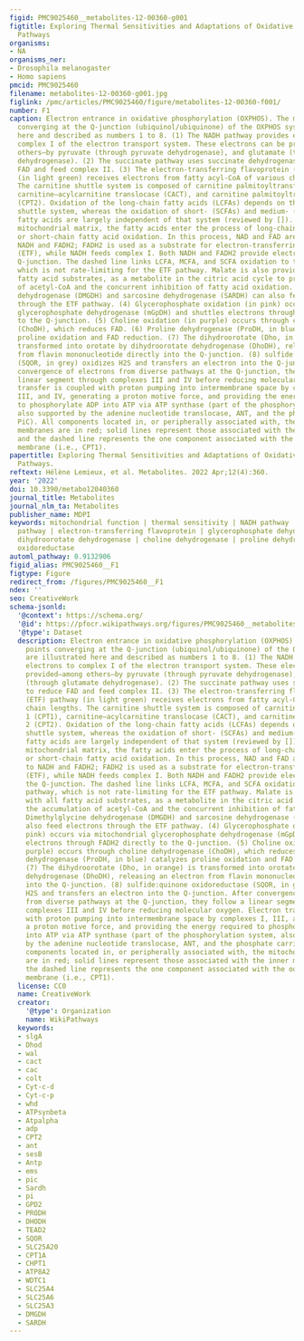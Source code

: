 ```yaml
---
figid: PMC9025460__metabolites-12-00360-g001
figtitle: Exploring Thermal Sensitivities and Adaptations of Oxidative Phosphorylation
  Pathways
organisms:
- NA
organisms_ner:
- Drosophila melanogaster
- Homo sapiens
pmcid: PMC9025460
filename: metabolites-12-00360-g001.jpg
figlink: /pmc/articles/PMC9025460/figure/metabolites-12-00360-f001/
number: F1
caption: Electron entrance in oxidative phosphorylation (OXPHOS). The main entry points
  converging at the Q-junction (ubiquinol/ubiquinone) of the OXPHOS system are illustrated
  here and described as numbers 1 to 8. (1) The NADH pathway provides electrons to
  complex I of the electron transport system. These electrons can be provided—among
  others—by pyruvate (through pyruvate dehydrogenase), and glutamate (through glutamate
  dehydrogenase). (2) The succinate pathway uses succinate dehydrogenase to reduce
  FAD and feed complex II. (3) The electron-transferring flavoprotein (ETF) pathway
  (in light green) receives electrons from fatty acyl-CoA of various chain lengths.
  The carnitine shuttle system is composed of carnitine palmitoyltransferase 1 (CPT1),
  carnitine–acylcarnitine translocase (CACT), and carnitine palmitoyltransferase 2
  (CPT2). Oxidation of the long-chain fatty acids (LCFAs) depends on the carnitine
  shuttle system, whereas the oxidation of short- (SCFAs) and medium- (MCFAs) chain
  fatty acids are largely independent of that system (reviewed by []). Once in the
  mitochondrial matrix, the fatty acids enter the process of long-chain, medium-chain,
  or short-chain fatty acid oxidation. In this process, NAD and FAD are reduced to
  NADH and FADH2; FADH2 is used as a substrate for electron-transferring flavoprotein
  (ETF), while NADH feeds complex I. Both NADH and FADH2 provide electrons into the
  Q-junction. The dashed line links LCFA, MCFA, and SCFA oxidation to the NADH pathway,
  which is not rate-limiting for the ETF pathway. Malate is also provided, with all
  fatty acid substrates, as a metabolite in the citric acid cycle to prevent the accumulation
  of acetyl-CoA and the concurrent inhibition of fatty acid oxidation. Dimethylglycine
  dehydrogenase (DMGDH) and sarcosine dehydrogenase (SARDH) can also feed electrons
  through the ETF pathway. (4) Glycerophosphate oxidation (in pink) occurs via mitochondrial
  glycerophosphate dehydrogenase (mGpDH) and shuttles electrons through FADH2 directly
  to the Q-junction. (5) Choline oxidation (in purple) occurs through choline dehydrogenase
  (ChoDH), which reduces FAD. (6) Proline dehydrogenase (ProDH, in blue) catalyzes
  proline oxidation and FAD reduction. (7) The dihydroorotate (Dho, in orange) is
  transformed into orotate by dihydroorotate dehydrogenase (DhoDH), releasing an electron
  from flavin mononucleotide directly into the Q-junction. (8) sulfide:quinone oxidoreductase
  (SQOR, in grey) oxidizes H2S and transfers an electron into the Q-junction. After
  convergence of electrons from diverse pathways at the Q-junction, they follow a
  linear segment through complexes III and IV before reducing molecular oxygen. Electron
  transfer is coupled with proton pumping into intermembrane space by complexes I,
  III, and IV, generating a proton motive force, and providing the energy required
  to phosphorylate ADP into ATP via ATP synthase (part of the phosphorylation system,
  also supported by the adenine nucleotide translocase, ANT, and the phosphate carrier,
  PiC). All components located in, or peripherally associated with, the mitochondrial
  membranes are in red; solid lines represent those associated with the inner membrane
  and the dashed line represents the one component associated with the outer mitochondrial
  membrane (i.e., CPT1).
papertitle: Exploring Thermal Sensitivities and Adaptations of Oxidative Phosphorylation
  Pathways.
reftext: Hélène Lemieux, et al. Metabolites. 2022 Apr;12(4):360.
year: '2022'
doi: 10.3390/metabo12040360
journal_title: Metabolites
journal_nlm_ta: Metabolites
publisher_name: MDPI
keywords: mitochondrial function | thermal sensitivity | NADH pathway | succinate
  pathway | electron-transferring flavoprotein | glycerophosphate dehydrogenase |
  dihydroorotate dehydrogenase | choline dehydrogenase | proline dehydrogenase | sulfide:quinone
  oxidoreductase
automl_pathway: 0.9132906
figid_alias: PMC9025460__F1
figtype: Figure
redirect_from: /figures/PMC9025460__F1
ndex: ''
seo: CreativeWork
schema-jsonld:
  '@context': https://schema.org/
  '@id': https://pfocr.wikipathways.org/figures/PMC9025460__metabolites-12-00360-g001.html
  '@type': Dataset
  description: Electron entrance in oxidative phosphorylation (OXPHOS). The main entry
    points converging at the Q-junction (ubiquinol/ubiquinone) of the OXPHOS system
    are illustrated here and described as numbers 1 to 8. (1) The NADH pathway provides
    electrons to complex I of the electron transport system. These electrons can be
    provided—among others—by pyruvate (through pyruvate dehydrogenase), and glutamate
    (through glutamate dehydrogenase). (2) The succinate pathway uses succinate dehydrogenase
    to reduce FAD and feed complex II. (3) The electron-transferring flavoprotein
    (ETF) pathway (in light green) receives electrons from fatty acyl-CoA of various
    chain lengths. The carnitine shuttle system is composed of carnitine palmitoyltransferase
    1 (CPT1), carnitine–acylcarnitine translocase (CACT), and carnitine palmitoyltransferase
    2 (CPT2). Oxidation of the long-chain fatty acids (LCFAs) depends on the carnitine
    shuttle system, whereas the oxidation of short- (SCFAs) and medium- (MCFAs) chain
    fatty acids are largely independent of that system (reviewed by []). Once in the
    mitochondrial matrix, the fatty acids enter the process of long-chain, medium-chain,
    or short-chain fatty acid oxidation. In this process, NAD and FAD are reduced
    to NADH and FADH2; FADH2 is used as a substrate for electron-transferring flavoprotein
    (ETF), while NADH feeds complex I. Both NADH and FADH2 provide electrons into
    the Q-junction. The dashed line links LCFA, MCFA, and SCFA oxidation to the NADH
    pathway, which is not rate-limiting for the ETF pathway. Malate is also provided,
    with all fatty acid substrates, as a metabolite in the citric acid cycle to prevent
    the accumulation of acetyl-CoA and the concurrent inhibition of fatty acid oxidation.
    Dimethylglycine dehydrogenase (DMGDH) and sarcosine dehydrogenase (SARDH) can
    also feed electrons through the ETF pathway. (4) Glycerophosphate oxidation (in
    pink) occurs via mitochondrial glycerophosphate dehydrogenase (mGpDH) and shuttles
    electrons through FADH2 directly to the Q-junction. (5) Choline oxidation (in
    purple) occurs through choline dehydrogenase (ChoDH), which reduces FAD. (6) Proline
    dehydrogenase (ProDH, in blue) catalyzes proline oxidation and FAD reduction.
    (7) The dihydroorotate (Dho, in orange) is transformed into orotate by dihydroorotate
    dehydrogenase (DhoDH), releasing an electron from flavin mononucleotide directly
    into the Q-junction. (8) sulfide:quinone oxidoreductase (SQOR, in grey) oxidizes
    H2S and transfers an electron into the Q-junction. After convergence of electrons
    from diverse pathways at the Q-junction, they follow a linear segment through
    complexes III and IV before reducing molecular oxygen. Electron transfer is coupled
    with proton pumping into intermembrane space by complexes I, III, and IV, generating
    a proton motive force, and providing the energy required to phosphorylate ADP
    into ATP via ATP synthase (part of the phosphorylation system, also supported
    by the adenine nucleotide translocase, ANT, and the phosphate carrier, PiC). All
    components located in, or peripherally associated with, the mitochondrial membranes
    are in red; solid lines represent those associated with the inner membrane and
    the dashed line represents the one component associated with the outer mitochondrial
    membrane (i.e., CPT1).
  license: CC0
  name: CreativeWork
  creator:
    '@type': Organization
    name: WikiPathways
  keywords:
  - slgA
  - Dhod
  - wal
  - cact
  - cac
  - colt
  - Cyt-c-d
  - Cyt-c-p
  - whd
  - ATPsynbeta
  - Atpalpha
  - adp
  - CPT2
  - ant
  - sesB
  - Antp
  - ems
  - pic
  - Sardh
  - pi
  - GPD2
  - PRODH
  - DHODH
  - TEAD2
  - SQOR
  - SLC25A20
  - CPT1A
  - CHPT1
  - ATP8A2
  - WDTC1
  - SLC25A4
  - SLC25A6
  - SLC25A3
  - DMGDH
  - SARDH
---
```

